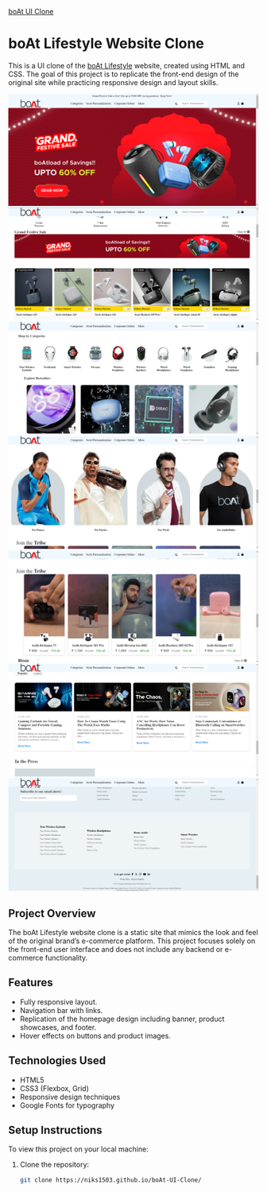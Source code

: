 <a href="https://niks1503.github.io/boAt-UI-Clone/" target="_blank">boAt UI Clone</a>

# boAt Lifestyle Website Clone

This is a UI clone of the [boAt Lifestyle](https://www.boat-lifestyle.com/) website, created using HTML and CSS. The goal of this project is to replicate the front-end design of the original site while practicing responsive design and layout skills.

<img src="photos/Screenshot (309).png" alt="ss1">
<img src="photos/Screenshot (310).png" alt="ss2">
<img src="photos/Screenshot (311).png" alt="ss3">
<img src="photos/Screenshot (312).png" alt="ss4">
<img src="photos/Screenshot (313).png" alt="ss5">
<img src="photos/Screenshot (314).png" alt="ss6">
<img src="photos/Screenshot (315).png" alt="ss7">

## Project Overview

The boAt Lifestyle website clone is a static site that mimics the look and feel of the original brand’s e-commerce platform. This project focuses solely on the front-end user interface and does not include any backend or e-commerce functionality.

## Features

- Fully responsive layout.
- Navigation bar with links.
- Replication of the homepage design including banner, product showcases, and footer.
- Hover effects on buttons and product images.

## Technologies Used

- HTML5
- CSS3 (Flexbox, Grid)
- Responsive design techniques
- Google Fonts for typography

## Setup Instructions

To view this project on your local machine:

1. Clone the repository:
   ```bash
   git clone https://niks1503.github.io/boAt-UI-Clone/
   ```
